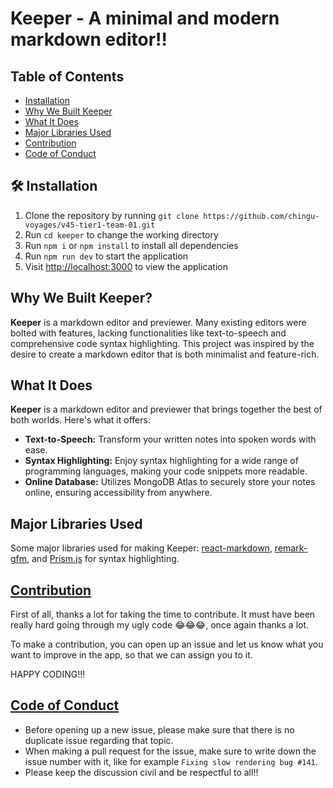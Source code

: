 # Keeper - A minimal and modern markdown editor!!

## Table of Contents
- [Installation](#installation)
- [Why We Built Keeper](#why-we-built-keeper)
- [What It Does](#what-it-does)
- [Major Libraries Used](#major-libraries-used)
- [Contribution](#contribution)
- [Code of Conduct](#code-of-conduct)

## 🛠️ Installation
1. Clone the repository by running `git clone https://github.com/chingu-voyages/v45-tier1-team-01.git`
2. Run `cd keeper` to change the working directory
3. Run `npm i` or `npm install` to install all dependencies
4. Run `npm run dev` to start the application
5. Visit [http://localhost:3000](http://localhost:3000) to view the application

## Why We Built Keeper?
**Keeper** is a markdown editor and previewer. Many existing editors were bolted with features, lacking functionalities like text-to-speech and comprehensive code syntax highlighting. This project was inspired by the desire to create a markdown editor that is both minimalist and feature-rich.

## What It Does
**Keeper** is a markdown editor and previewer that brings together the best of both worlds. Here's what it offers:
- **Text-to-Speech:** Transform your written notes into spoken words with ease.
- **Syntax Highlighting:** Enjoy syntax highlighting for a wide range of programming languages, making your code snippets more readable.
- **Online Database:** Utilizes MongoDB Atlas to securely store your notes online, ensuring accessibility from anywhere.

## Major Libraries Used
Some major libraries used for making Keeper: [react-markdown](https://www.npmjs.com/package/react-markdown), [remark-gfm](https://www.google.com/search?client=firefox-b-d&q=remark-gfm), and [Prism.js](https://prismjs.com/) for syntax highlighting.

## [Contribution](https://github.com/Sushants-Git/keeper/blob/main/CONTRIBUTING)

First of all, thanks a lot for taking the time to contribute. It must have been really hard going through my ugly code 😂😂😂, once again thanks a lot.

To make a contribution, you can open up an issue and let us know what you want to improve in the app, so that we can assign you to it.

HAPPY CODING!!!

## [Code of Conduct](https://github.com/Sushants-Git/keeper/blob/main/CODE_OF_CONDUCT.md)

- Before opening up a new issue, please make sure that there is no duplicate issue regarding that topic.
- When making a pull request for the issue, make sure to write down the issue number with it, like for example `Fixing slow rendering bug #141`.
- Please keep the discussion civil and be respectful to all!!
